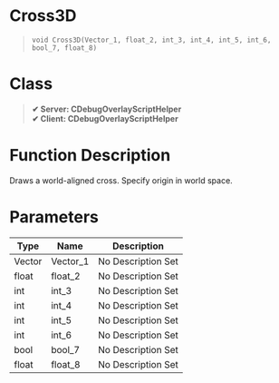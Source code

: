 # Cross3D
> `void Cross3D(Vector_1, float_2, int_3, int_4, int_5, int_6, bool_7, float_8)`
# Class
> __✔ Server: CDebugOverlayScriptHelper__  
> __✔ Client: CDebugOverlayScriptHelper__  
# Function Description
Draws a world-aligned cross. Specify origin in world space.
# Parameters
Type|Name|Description
--|--|--
Vector|Vector_1|No Description Set
float|float_2|No Description Set
int|int_3|No Description Set
int|int_4|No Description Set
int|int_5|No Description Set
int|int_6|No Description Set
bool|bool_7|No Description Set
float|float_8|No Description Set
